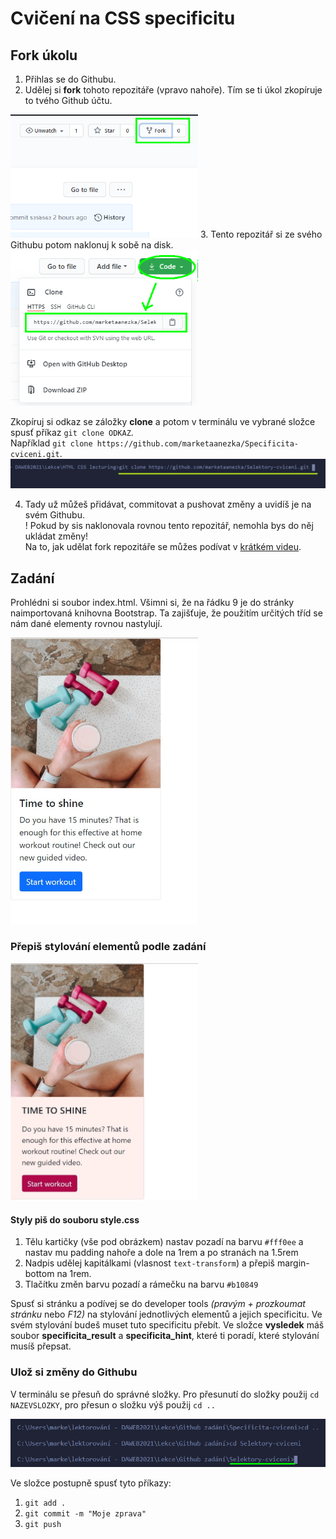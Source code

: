 # Cvičení na CSS specificitu

## Fork úkolu

1. Přihlas se do Githubu.
2. Udělej si **fork** tohoto repozitáře (vpravo nahoře). Tím se ti úkol zkopíruje to tvého Github účtu.  
<img src="git/fork.png" alt="fork" width="300px" /> 
3. Tento repozitář si ze svého Githubu potom naklonuj k sobě na disk.
<img src="git/clone.png" alt="clone" width="300px" /> 

Zkopíruj si odkaz se záložky **clone** a potom v terminálu ve vybrané složce spusť příkaz `git clone ODKAZ`. \
Například `git clone https://github.com/marketaanezka/Specificita-cviceni.git`.
<img src="git/gitclone.png" alt="gitclone" width="700px" />  

4. Tady už můžeš přidávat, commitovat a pushovat změny a uvidíš je na svém Githubu.  
! Pokud by sis naklonovala rovnou tento repozitář, nemohla bys do něj ukládat změny! \
Na to, jak udělat fork repozitáře se můžes podívat v [krátkém videu](https://youtu.be/K7rE3jRCjD4).

## Zadání

Prohlédni si soubor index.html. Všimni si, že na řádku 9 je do stránky naimportovaná knihovna Bootstrap. Ta zajišťuje, že použitím určitých tříd se nám dané elementy rovnou nastylují.

<img src="vysledek/bootstrap.jpg" alt="bootstrap card" width="300px" /> 

### Přepiš stylování elementů podle zadání

<img src="vysledek/result.jpg" alt="result card" width="300px" /> 

#### Styly piš do souboru style.css
1. Tělu kartičky (vše pod obrázkem) nastav pozadí na barvu `#fff0ee` a nastav mu padding nahoře a dole na 1rem a po stranách na 1.5rem
2. Nadpis udělej kapitálkami (vlasnost `text-transform`) a přepiš margin-bottom na 1rem.
3. Tlačítku změn barvu pozadí a rámečku na barvu `#b10849`

Spusť si stránku a podívej se do developer tools *(pravým + prozkoumat stránku* nebo *F12)* na stylování jednotlivých elementů a jejich specificitu. Ve svém stylování budeš muset tuto specificitu přebít.
Ve složce **vysledek** máš soubor **specificita_result** a **specificita_hint**, které ti poradí, které stylování musíš přepsat.

### Ulož si změny do Githubu

V terminálu se přesuň do správné složky. Pro přesunutí do složky použij `cd NAZEVSLOZKY`, pro přesun o složku výš použij `cd ..`

<img src="git/folder.png" alt="folder" width="700px" /> 

Ve složce postupně spusť tyto příkazy:

1. `git add .`
2. `git commit -m "Moje zprava"`
3. `git push`
